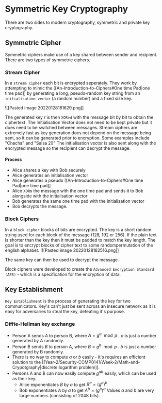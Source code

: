 # Symmetric Key Cryptography
There are two sides to modern cryptography, symmetric and private key cryptography.

## Symmetric Cipher
Symmetric ciphers make use of a key shared between sender and recipient. There are two types of symmetric ciphers.

### Stream Cipher
In a `stream cipher` each bit is encrypted seperately. They work by attempting to mimic the [[An-Introduction-to-Ciphers#One time Pad|one time pad]] by generating a long, pseudo-random key string from an `initialisation vector`  (a random number) and a fixed size key.

![[Pasted image 20220128181629.png]]

The generated key $r$ is then `XORed` with the message bit by bit to obtain the ciphertext. The Initialisation Vector does not need to be kept private but it does need to be switched between messages. Stream ciphers are extremely fast as key generation does not depend on the message being sent, so it can be generated prior to encryption. Some examples include "Chacha" and "Salsa 20" The initialisation vector is also sent along with the encrypted message so the recipient can decrypt the message.

#### Process
* Alice shares a key with Bob securely
* Alice generates an initialisation vector
* Alice generates a pseudo [[An-Introduction-to-Ciphers#One time Pad|one time pad]]
* Alice `XOR`s the message with the one time pad and sends it to Bob alongside with the initialisation vector
* Bob generates the same one time pad with the initialisation vector
* Bob decrypts the message.

### Block Ciphers
In a `block cipher` blocks of bits are encrypted. The key is a short random string used for each block of the message (128, 192 or 256). If the plain text is shorter than the key then it must be padded to match the key length. The goal is to encrypt blocks of cipher text to some randompermutation of the english alphabet.
![[Pasted image 20220128182516.png]]

The same key can then be used to decrypt the message.

Block ciphers were developed to create the `Advanced Encryption Standard (AES)` - which is a specification for the encryption of data.

## Key Establishment 
`Key Establishment` is the process of generating the key for two communicators. Key's can't just be sent across an insecure network as it is easy for adversaries to  steal the key, defeating it's purpose.
### Diffie-Hellman key exchange
* Person A sends $A$  to person B, where $A = g^a \mod{p}$ . $a$ is just a number generated by A randomly.
* Person B sends $B$  to person A, where $B = g^b \mod{p}$ . $b$ is just a number generated by B randomly.
* There is no way to compute $a$ or $b$ easily - it's requires an efficient solution to the [[Year-2/Security-COMP0141/Week-2/Math-and-Crypotgraphy|discrete logarithm problem]].
* Persons A and B can now easily compute $g^{ab}$ easily, which can be used as their key.
	* Alice exponentiates $B$ by $a$ to get $B^a = (g^a)^b$ 
	* Bob exponentiates $A$ by $a$ to get $A^b = (g^b)^a$ 
Values $a$ and $b$ are very large numbers (consisting of $2048$ bits).